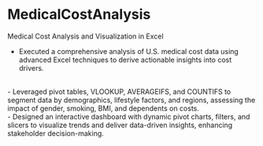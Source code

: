 # MedicalCostAnalysis
Medical Cost Analysis and Visualization in Excel
<br>
- Executed a comprehensive analysis of U.S. medical cost data using advanced Excel techniques to derive actionable insights into cost drivers.
<br>
- Leveraged pivot tables, VLOOKUP, AVERAGEIFS, and COUNTIFS to segment data by demographics, lifestyle factors, and regions, assessing the impact of gender, smoking, BMI, and dependents on costs.
<br>
- Designed an interactive dashboard with dynamic pivot charts, filters, and slicers to visualize trends and deliver data-driven insights, enhancing stakeholder decision-making.
